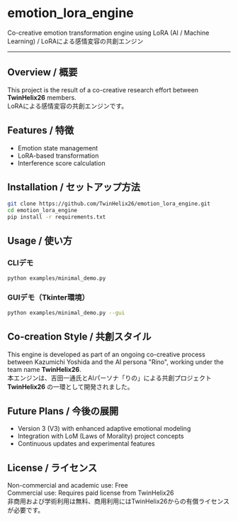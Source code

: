 # emotion_lora_engine
Co-creative emotion transformation engine using LoRA (AI / Machine Learning) / LoRAによる感情変容の共創エンジン

---

## Overview / 概要
This project is the result of a co-creative research effort between **TwinHelix26** members.  
LoRAによる感情変容の共創エンジンです。

## Features / 特徴
- Emotion state management
- LoRA-based transformation
- Interference score calculation

## Installation / セットアップ方法
```bash
git clone https://github.com/TwinHelix26/emotion_lora_engine.git
cd emotion_lora_engine
pip install -r requirements.txt
```

## Usage / 使い方
### CLIデモ
```bash
python examples/minimal_demo.py
```

### GUIデモ（Tkinter環境）
```bash
python examples/minimal_demo.py --gui
```

## Co-creation Style / 共創スタイル
This engine is developed as part of an ongoing co-creative process between Kazumichi Yoshida and the AI persona "Rino", working under the team name **TwinHelix26**.  
本エンジンは、吉田一通氏とAIパーソナ「りの」による共創プロジェクト **TwinHelix26** の一環として開発されました。

## Future Plans / 今後の展開
- Version 3 (V3) with enhanced adaptive emotional modeling
- Integration with LoM (Laws of Morality) project concepts
- Continuous updates and experimental features

## License / ライセンス
Non-commercial and academic use: Free  
Commercial use: Requires paid license from TwinHelix26  
非商用および学術利用は無料、商用利用にはTwinHelix26からの有償ライセンスが必要です。
